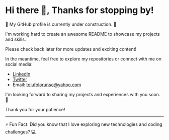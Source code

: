 <!-- COMING SOON -->

# Hi there 👋, Thanks for stopping by!

🚧 My GitHub profile is currently under construction. 🚧

I'm working hard to create an awesome README to showcase my projects and skills. 

Please check back later for more updates and exciting content!

In the meantime, feel free to explore my repositories or connect with me on social media:

- [LinkedIn](https://www.linkedin.com/in/tolufolorunso/)
- [Twitter](https://twitter.com/Developer_Tolu)
- Email: tolufolorunso@yahoo.com

I'm looking forward to sharing my projects and experiences with you soon. 🚀

Thank you for your patience!

---

⚡ Fun Fact: Did you know that I love exploring new technologies and coding challenges? 💻

